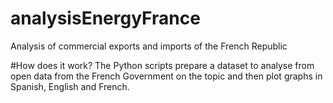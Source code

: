 # analysisEnergyFrance
Analysis of commercial exports and imports of the French Republic

#How does it work?
The Python scripts prepare a dataset to analyse from open data from the French Government on the topic
and then plot graphs in Spanish, English and French.
